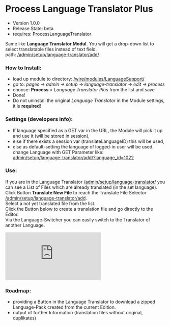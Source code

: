 Process Language Translator Plus
===========================

- Version 1.0.0
- Release State: beta
- requires: ProcessLanguageTranslator

Same like **Language Translator Modul**. You will get a drop-down list to select translatable files instead of text field.  
path: [/admin/setup/language-translator/add/]()


### How to Install:
- load up module to directory: [/wire/modules/LanguageSupport/]()
- go to: *pages -> admin -> setup -> language-translator -> edit -> process*
- choose: **Process** > *Language Translator Plus* from the list and save
- Done!
- Do not uninstall the original *Language Translator* in the Module settings, it is **required**!

### Settings (developers info):
- If language specified as a GET var in the URL, the Module will pick it up and use it (will be stored in session),
- else if there exists a session var (translateLanguageID) this will be used,
- else as default-setting the language of logged-in user will be used.  
  change Language with GET Parameter like:  
  [admin/setup/language-translator/add/?language_id=1022]() 

### Use:
If you are in the Language Translator [/admin/setup/language-translator/]() you can see a List of Files which are already translated (in the set language).    
Click Button **Translate New File** to reach the Translate File Selector [/admin/setup/language-translator/add]().  
Select a not yet translated file from the list.  
Click the Button below to create a translation file and go directly to the Editor.  
Via the Language-Switcher you can easily switch to the Translator of another Language. 

![Module Screenshot](http://processwire.com/talk/index.php?app=core&module=attach&section=attach&attach_rel_module=post&attach_id=1825)

### Roadmap:
- providing a Button in the Language Translator to download a zipped Language-Pack created from the current Edition. 
- output of further Information (translation files without original, duplikates)
